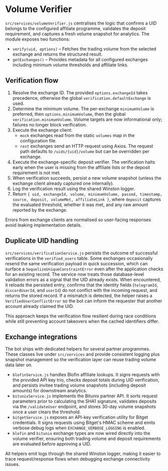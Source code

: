 # Volume Verifier

`src/services/volumeVerifier.js` centralises the logic that confirms a UID belongs to the configured affiliate programme,
validates the deposit requirement, and captures a fresh volume snapshot for analytics. The module exposes two functions:

- `verify(uid, options)` &ndash; Fetches the trading volume from the selected exchange and returns the structured result.
- `getExchanges()` &ndash; Provides metadata for all configured exchanges including minimum volume thresholds and affiliate
  links.

## Verification flow

1. Resolve the exchange ID. The provided `options.exchangeId` takes precedence, otherwise the global
   `verification.defaultExchange` is used.
2. Determine the minimum volume. The per-exchange `minimumVolume` is preferred, then `options.minimumVolume`, then the
   global `verification.minimumVolume`. Volume targets are now informational only; failures no longer block verification.
3. Execute the exchange client:
   - `mock` exchanges read from the static `volumes` map in the configuration file.
   - `rest` exchanges send an HTTP request using Axios. The request path defaults to `/uids/{uid}/volume` but can be
     overridden per exchange.
4. Execute the exchange-specific deposit verifier. The verification halts early when the user is missing from the
   affiliate lists or the deposit requirement is not met.
5. When verification succeeds, persist a new volume snapshot (unless the exchange client already captured one internally).
6. Log the verification result using the shared Winston logger.
7. Return `{ uid, exchangeId, volume, minimumVolume, passed, timestamp, source, deposit, volumeMet, affiliateLink }`,
   where `deposit` captures the evaluated threshold, whether it was met, and any raw amount reported by the exchange.

Errors from exchange clients are normalised so user-facing responses avoid leaking implementation details.

## Duplicate UID handling

`src/services/verificationService.js` persists the outcome of successful verifications in the
`verified_users` table. Some exchanges occasionally resend the same verification payload in quick
succession, which can surface a `SequelizeUniqueConstraintError` even after the application checks for
an existing record. The service now treats those database-level validation errors as a signal that the
UID already exists. When encountered, it reloads the persisted entry, confirms that the identity fields
(`telegramId`, `discordUserId`, and `userId`) do not conflict with the incoming request, and returns the
stored record. If a mismatch is detected, the helper raises a `VerifiedUserConflictError` so the bot can
inform the requester that another account already claimed the UID.

This approach keeps the verification flow resilient during race conditions while still preventing
account takeovers when the cached identifiers differ.

## Exchange integrations

The bot ships with dedicated helpers for several partner programmes. These classes live under
`src/services` and provide consistent logging plus snapshot management so the verification layer can reuse
trading volume data later on.

- `blofinService.js` handles Blofin affiliate lookups. It signs requests with the provided API key trio,
  checks deposit totals during UID verification, and persists invitee trading volume snapshots (including
  deposit amounts) for downstream analytics.
- `bitunixService.js` implements the Bitunix partner API. It sorts request parameters prior to calculating the
  SHA1 signature, validates deposits via the `/validateUser` endpoint, and stores 30-day volume snapshots once
  a user clears the threshold.
- `bitgetService.js` exposes an API-key verification utility for Bitget credentials. It signs requests using
  Bitget's HMAC scheme and emits verbose debug logs when `EXCHANGE_VERBOSE_LOGGING` is enabled.
- `blofin` and `bitunix` exchange types are now wired directly into the volume verifier, ensuring both trading
  volume and deposit requirements are evaluated before approving a UID.

All helpers emit logs through the shared Winston logger, making it easier to trace request/response flows when
debugging exchange connectivity issues.
